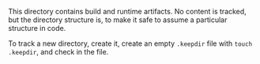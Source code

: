 This directory contains build and runtime artifacts. No content is tracked, but the directory structure is, to make it safe to assume a particular structure in code. 

To track a new directory, create it, create an empty `.keepdir` file with `touch .keepdir`, and check in the file.